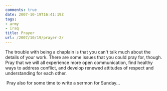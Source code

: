 ```yaml
---
comments: true
date: 2007-10-19T16:41:19Z
tags:
- army
- iraq
title: Prayer
url: /2007/10/19/prayer-2/
---
```


<p>The trouble with being a chaplain is that you can't talk much about the details of your work. There are some issues that you could pray for, though. Pray that we will all experience more open communication, find healthy ways to address conflict, and develop renewed attitudes of respect and understanding for each other.</p>
<p> Pray also for some time to write a sermon for Sunday...</p>
